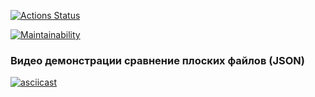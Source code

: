 [![Actions Status](https://github.com/rosoporto/python-project-50/actions/workflows/hexlet-check.yml/badge.svg)](https://github.com/rosoporto/python-project-50/actions)

[![Maintainability](https://api.codeclimate.com/v1/badges/b045271fb423bc5e0158/maintainability)](https://codeclimate.com/github/rosoporto/python-project-50/maintainability)


### Видео демонстрации cравнение плоских файлов (JSON)
[![asciicast](https://asciinema.org/a/653962.svg)](https://asciinema.org/a/653962)